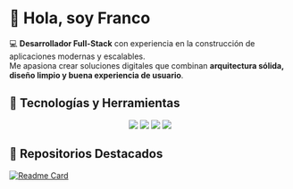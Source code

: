 # 👋 Hola, soy Franco

💻 **Desarrollador Full-Stack** con experiencia en la construcción de aplicaciones modernas y escalables.  
Me apasiona crear soluciones digitales que combinan **arquitectura sólida, diseño limpio y buena experiencia de usuario**.

## 🚀 Tecnologías y Herramientas

<p align="center"> 
  <img src="https://skillicons.dev/icons?i=react,next,astro,vite,tailwind,css,html,js,typescript,php,python" /> 
  <img src="https://skillicons.dev/icons?i=nodejs,express,prisma,sequelize" /> 
  <img src="https://skillicons.dev/icons?i=postgres,mysql,mongodb,graphql" />
  <img src="https://skillicons.dev/icons?i=yarn,npm,pnpm,wordpress,firebase,supabase,aws,git,docker,vscode,figma" />
</p>

## 🚀 Repositorios Destacados

[![Readme Card](https://github-readme-stats.vercel.app/api/pin/?username=francosuarez-dev&repo=artistree)](https://github.com/francosuarez-dev/artistree)
